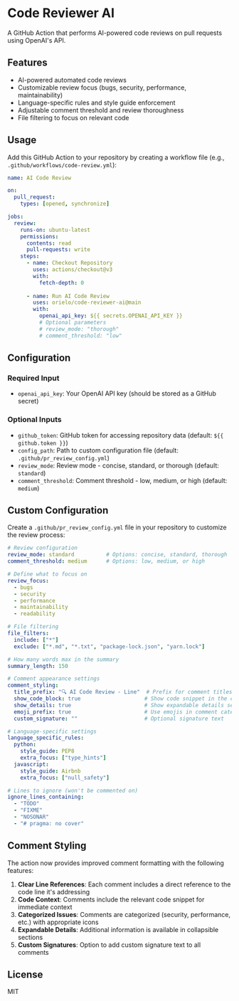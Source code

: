 # Code Reviewer AI

A GitHub Action that performs AI-powered code reviews on pull requests using OpenAI's API.

## Features

- AI-powered automated code reviews
- Customizable review focus (bugs, security, performance, maintainability)
- Language-specific rules and style guide enforcement
- Adjustable comment threshold and review thoroughness
- File filtering to focus on relevant code

## Usage

Add this GitHub Action to your repository by creating a workflow file (e.g., `.github/workflows/code-review.yml`):

```yaml
name: AI Code Review

on:
  pull_request:
    types: [opened, synchronize]

jobs:
  review:
    runs-on: ubuntu-latest
    permissions:
      contents: read
      pull-requests: write
    steps:
      - name: Checkout Repository
        uses: actions/checkout@v3
        with:
          fetch-depth: 0
      
      - name: Run AI Code Review
        uses: orielo/code-reviewer-ai@main
        with:
          openai_api_key: ${{ secrets.OPENAI_API_KEY }}
          # Optional parameters
          # review_mode: "thorough"
          # comment_threshold: "low"
```

## Configuration

### Required Input

- `openai_api_key`: Your OpenAI API key (should be stored as a GitHub secret)

### Optional Inputs

- `github_token`: GitHub token for accessing repository data (default: `${{ github.token }}`)
- `config_path`: Path to custom configuration file (default: `.github/pr_review_config.yml`)
- `review_mode`: Review mode - concise, standard, or thorough (default: `standard`)
- `comment_threshold`: Comment threshold - low, medium, or high (default: `medium`)

## Custom Configuration

Create a `.github/pr_review_config.yml` file in your repository to customize the review process:

```yaml
# Review configuration
review_mode: standard          # Options: concise, standard, thorough
comment_threshold: medium      # Options: low, medium, or high

# Define what to focus on
review_focus:
  - bugs
  - security
  - performance
  - maintainability
  - readability

# File filtering
file_filters:
  include: ["*"]
  exclude: ["*.md", "*.txt", "package-lock.json", "yarn.lock"]

# How many words max in the summary
summary_length: 150

# Comment appearance settings
comment_styling:
  title_prefix: "🔍 AI Code Review - Line"  # Prefix for comment titles
  show_code_block: true                    # Show code snippet in the comment
  show_details: true                       # Show expandable details section
  emoji_prefix: true                       # Use emojis in comment categorization
  custom_signature: ""                     # Optional signature text

# Language-specific settings
language_specific_rules:
  python:
    style_guide: PEP8
    extra_focus: ["type_hints"]
  javascript:
    style_guide: Airbnb
    extra_focus: ["null_safety"]

# Lines to ignore (won't be commented on)
ignore_lines_containing:
  - "TODO"
  - "FIXME"
  - "NOSONAR"
  - "# pragma: no cover"
```

## Comment Styling

The action now provides improved comment formatting with the following features:

1. **Clear Line References**: Each comment includes a direct reference to the code line it's addressing
2. **Code Context**: Comments include the relevant code snippet for immediate context
3. **Categorized Issues**: Comments are categorized (security, performance, etc.) with appropriate icons
4. **Expandable Details**: Additional information is available in collapsible sections
5. **Custom Signatures**: Option to add custom signature text to all comments

## License

MIT 